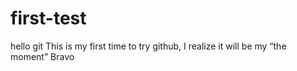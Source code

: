 # first-test
hello git
This is my first time to try github, I realize it will be my “the moment”
Bravo

